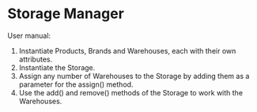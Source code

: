 # Storage Manager

User manual:

  1. Instantiate Products, Brands and Warehouses, each with their own attributes.
  2. Instantiate the Storage.
  3. Assign any number of Warehouses to the Storage by adding them as a parameter for the assign() method.
  4. Use the add() and remove() methods of the Storage to work with the Warehouses.
